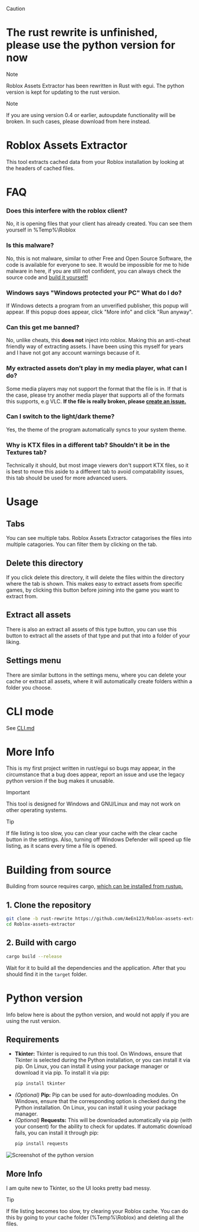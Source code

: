 > [!CAUTION]
> # The rust rewrite is unfinished, please use the python version for now

> [!NOTE]
> Roblox Assets Extractor has been rewritten in Rust with egui. The python version is kept for updating to the rust version.

> [!NOTE]
> If you are using version 0.4 or earlier, autoupdate functionality will be broken. In such cases, please download from here instead.

# Roblox Assets Extractor
This tool extracts cached data from your Roblox installation by looking at the headers of cached files.

# FAQ
### Does this interfere with the roblox client?
No, it is opening files that your client has already created. You can see them yourself in %Temp%\Roblox

### Is this malware?
No, this is not malware, similar to other Free and Open Source Software, the code is available for everyone to see. It would be impossible for me to hide malware in here, if you are still not confident, you can always check the source code and [build it yourself!](https://github.com/AeEn123/Roblox-assets-extractor/tree/rust-rewrite?tab=readme-ov-file#building-from-source)

### Windows says "Windows protected your PC" What do I do?
If Windows detects a program from an unverified publisher, this popup will appear. If this popup does appear, click "More info" and click "Run anyway".

### Can this get me banned?
No, unlike cheats, this **does not** inject into roblox. Making this an anti-cheat friendly way of extracting assets. I have been using this myself for years and I have not got any account warnings because of it.

### My extracted assets don’t play in my media player, what can I do?
Some media players may not support the format that the file is in. If that is the case, please try another media player that supports all of the formats this supports, e.g VLC. **If the file is really broken, please [create an issue.](https://github.com/AeEn123/Roblox-assets-extractor/issues)**

### Can I switch to the light/dark theme?
Yes, the theme of the program automatically syncs to your system theme.

### Why is KTX files in a different tab? Shouldn't it be in the Textures tab?
Technically it should, but most image viewers don't support KTX files, so it is best to move this aside to a different tab to avoid compatability issues, this tab should be used for more advanced users.

# Usage
## Tabs
You can see multiple tabs. Roblox Assets Extractor catagorises the files into multiple catagories. You can filter them by clicking on the tab.
## Delete this directory
If you click delete this directory, it will delete the files within the directory where the tab is shown. This makes easy to extract assets from specific games, by clicking this button before joining into the game you want to extract from.
## Extract all assets
There is also an extract all assets of this type button, you can use this button to extract all the assets of that type and put that into a folder of your liking.<br>
## Settings menu
There are similar buttons in the settings menu, where you can delete your cache or extract all assets, where it will automatically create folders within a folder you choose.

# CLI mode
See [CLI.md](./docs/CLI.md)

# More Info
This is my first project written in rust/egui so bugs may appear, in the circumstance that a bug does appear, report an issue and use the legacy python version if the bug makes it unusable.

> [!IMPORTANT]
> This tool is designed for Windows and GNU/Linux and may not work on other operating systems.

> [!TIP]
> If file listing is too slow, you can clear your cache with the clear cache button in the settings. Also, turning off Windows Defender will speed up file listing, as it scans every time a file is opened.

# Building from source

Building from source requires cargo, [which can be installed from rustup.](https://rustup.rs/)

## 1. Clone the repository
```bash
git clone -b rust-rewrite https://github.com/AeEn123/Roblox-assets-extractor
cd Roblox-assets-extractor
```
## 2. Build with cargo
```bash
cargo build --release
```
Wait for it to build all the dependencies and the application. After that you should find it in the `target` folder.

# Python version
Info below here is about the python version, and would not apply if you are using the rust version.



## Requirements
- **Tkinter:** Tkinter is required to run this tool. On Windows, ensure that Tkinter is selected during the Python installation, or you can install it via pip. On Linux, you can install it using your package manager or download it via pip.
  To install it via pip:
  ```bash
  pip install tkinter
  ```
- *(Optional)* **Pip:** Pip can be used for auto-downloading modules. On Windows, ensure that the corresponding option is checked during the Python installation. On Linux, you can install it using your package manager.
- *(Optional)* **Requests:** This will be downloaded automatically via pip (with your consent) for the ability to check for updates. If automatic download fails, you can install it through pip:
  ```bash
  pip install requests
  ```

![Screenshot of the python version](https://img.guildedcdn.com/ContentMediaGenericFiles/d64200649953156687eb159ea5efcb25-Full.webp?w=1920&h=1040)

## More Info
I am quite new to Tkinter, so the UI looks pretty bad messy.

> [!TIP]
> If file listing becomes too slow, try clearing your Roblox cache. You can do this by going to your cache folder (%Temp%\Roblox) and deleting all the files.